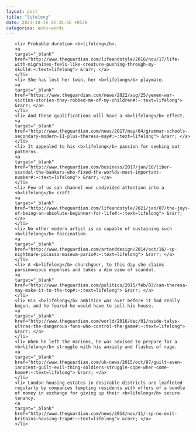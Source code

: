 ```yaml
---
layout: post
title: "lifelong"
date: 2023-10-10 12:34:56 +0530
categories: auto-words
---
```

<ol>

    <li> Probable duration <b>lifelong</b>.
    <a 
    target="_blank" 
    href="http://www.theguardian.com/lifeandstyle/2016/nov/17/life-with-migraines-feels-like-creature-pushing-through-my-skull#:~:text=lifelong"> &rarr; </a>
    </li>
    <li> She has lost her twin, her <b>lifelong</b> playmate.
    <a 
    target="_blank" 
    href="https://www.theguardian.com/news/2022/aug/25/yemen-war-victims-stories-they-robbed-me-of-my-children#:~:text=lifelong"> &rarr; </a>
    </li>
    <li> And these qualifications will have a <b>lifelong</b> effect.
    <a 
    target="_blank" 
    href="http://www.theguardian.com/news/2017/may/04/grammar-schools-secondary-modern-11-plus-theresa-may#:~:text=lifelong"> &rarr; </a>
    </li>
    <li> It appealed to his <b>lifelong</b> passion for seeking out patterns.
    <a 
    target="_blank" 
    href="http://www.theguardian.com/business/2017/jan/18/libor-scandal-the-bankers-who-fixed-the-worlds-most-important-number#:~:text=lifelong"> &rarr; </a>
    </li>
    <li> Few of us can channel our undivided attention into a <b>lifelong</b> craft.
    <a 
    target="_blank" 
    href="http://www.theguardian.com/lifeandstyle/2021/jan/07/the-joys-of-being-an-absolute-beginner-for-life#:~:text=lifelong"> &rarr; </a>
    </li>
    <li> No other modern artist is as capable of sustaining such <b>lifelong</b> fascination.
    <a 
    target="_blank" 
    href="http://www.theguardian.com/artanddesign/2014/oct/16/-sp-nightmare-picasso-museum-paris#:~:text=lifelong"> &rarr; </a>
    </li>
    <li> A <b>lifelong</b> churchgoer, to this day she claims parsimonious expenses and takes a dim view of scandal.
    <a 
    target="_blank" 
    href="http://www.theguardian.com/politics/2015/feb/03/can-theresa-may-make-it-to-the-top#:~:text=lifelong"> &rarr; </a>
    </li>
    <li> His <b>lifelong</b> ambition was over before it had really begun, and he feared he would have to sell his house.
    <a 
    target="_blank" 
    href="http://www.theguardian.com/world/2016/dec/01/nside-talys-ultras-the-dangerous-fans-who-control-the-game#:~:text=lifelong"> &rarr; </a>
    </li>
    <li> When he left the marines, he was advised to prepare for a <b>lifelong</b> struggle with his anxiety and flashes of rage.
    <a 
    target="_blank" 
    href="http://www.theguardian.com/uk-news/2015/oct/07/guilt-even-innocent-guilt-evil-thing-soldiers-struggle-cope-when-come-home#:~:text=lifelong"> &rarr; </a>
    </li>
    <li> London housing estates in desirable districts are leafleted regularly by companies tempting residents with offers of a bundle of money in exchange for giving up their <b>lifelong</b> secure tenancy.
    <a 
    target="_blank" 
    href="http://www.theguardian.com/news/2014/nov/11/-sp-no-exit-britains-housing-trap#:~:text=lifelong"> &rarr; </a>
    </li>